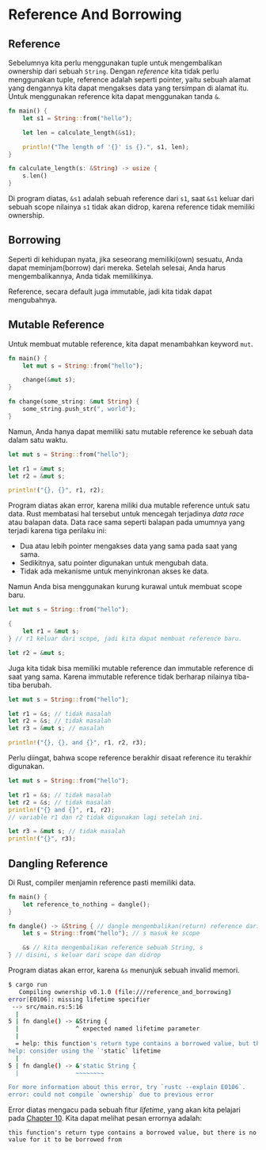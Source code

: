 # Reference And Borrowing

## Reference

Sebelumnya kita perlu menggunakan tuple untuk mengembalikan ownership dari sebuah `String`. Dengan *reference* kita tidak perlu menggunakan tuple, reference adalah seperti pointer, yaitu sebuah alamat yang dengannya kita dapat mengakses data yang tersimpan di alamat itu. Untuk menggunakan reference kita dapat menggunakan tanda `&`.

```rust
fn main() {
    let s1 = String::from("hello");

    let len = calculate_length(&s1);

    println!("The length of '{}' is {}.", s1, len);
}

fn calculate_length(s: &String) -> usize {
    s.len()
}
```

Di program diatas, `&s1` adalah sebuah reference dari `s1`, saat `&s1` keluar dari sebuah scope nilainya `s1` tidak akan didrop, karena reference tidak memiliki ownership.

## Borrowing

Seperti di kehidupan nyata, jika seseorang memiliki(own) sesuatu, Anda dapat meminjam(borrow) dari mereka. Setelah selesai, Anda harus mengembalikannya, Anda tidak memilikinya.

Reference, secara default juga immutable, jadi kita tidak dapat mengubahnya.

## Mutable Reference

Untuk membuat mutable reference, kita dapat menambahkan keyword `mut`.

```rust
fn main() {
    let mut s = String::from("hello");

    change(&mut s);
}

fn change(some_string: &mut String) {
    some_string.push_str(", world");
}
```

Namun, Anda hanya dapat memiliki satu mutable reference ke sebuah data dalam satu waktu.

```rust
let mut s = String::from("hello");

let r1 = &mut s;
let r2 = &mut s;

println!("{}, {}", r1, r2);
```

Program diatas akan error, karena miliki dua mutable reference untuk satu data. Rust membatasi hal
tersebut untuk mencegah terjadinya *data race* atau balapan data. Data race sama seperti balapan
pada umumnya yang terjadi karena tiga perilaku ini:

  - Dua atau lebih pointer mengakses data yang sama pada saat yang sama.
  - Sedikitnya, satu pointer digunakan untuk mengubah data.
  - Tidak ada mekanisme untuk menyinkronan akses ke data.

Namun Anda bisa menggunakan kurung kurawal untuk membuat scope baru.

```rust
let mut s = String::from("hello");

{
    let r1 = &mut s;
} // r1 keluar dari scope, jadi kita dapat membuat reference baru.

let r2 = &mut s;
```

Juga kita tidak bisa memiliki mutable reference dan immutable reference di saat yang sama. Karena
immutable reference tidak berharap nilainya tiba-tiba berubah.

```rust
let mut s = String::from("hello");

let r1 = &s; // tidak masalah
let r2 = &s; // tidak masalah
let r3 = &mut s; // masalah

println!("{}, {}, and {}", r1, r2, r3);
```

Perlu diingat, bahwa scope reference berakhir disaat reference itu terakhir digunakan.

```rust
let mut s = String::from("hello");

let r1 = &s; // tidak masalah
let r2 = &s; // tidak masalah
println!("{} and {}", r1, r2);
// variable r1 dan r2 tidak digunakan lagi setelah ini.

let r3 = &mut s; // tidak masalah
println!("{}", r3);
```

## Dangling Reference

Di Rust, compiler menjamin reference pasti memiliki data.

```rust
fn main() {
    let reference_to_nothing = dangle();
}

fn dangle() -> &String { // dangle mengembalikan(return) reference dari String
    let s = String::from("hello"); // s masuk ke scope

    &s // kita mengembalikan reference sebuah String, s
} // disini, s keluar dari scope dan didrop
```

Program diatas akan error, karena `&s` menunjuk sebuah invalid memori.

```bash
$ cargo run
   Compiling ownership v0.1.0 (file:///reference_and_borrowing)
error[E0106]: missing lifetime specifier
 --> src/main.rs:5:16
  |
5 | fn dangle() -> &String {
  |                ^ expected named lifetime parameter
  |
  = help: this function's return type contains a borrowed value, but there is no value for it to be borrowed from
help: consider using the `'static` lifetime
  |
5 | fn dangle() -> &'static String {
  |                ~~~~~~~~

For more information about this error, try `rustc --explain E0106`.
error: could not compile `ownership` due to previous error
```

Error diatas mengacu pada sebuah fitur *lifetime*, yang akan kita pelajari pada [Chapter 10](../../10_generic_types_traits_and_lifetimes). Kita dapat melihat pesan errornya adalah:

```
this function's return type contains a borrowed value, but there is no value for it to be borrowed from
```
